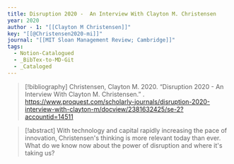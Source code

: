 ```yaml
---
title: Disruption 2020 -  An Interview With Clayton M. Christensen
year: 2020
author - 1: "[[Clayton M Christensen]]"
key: "[[@Christensen2020-mi]]"
journal: "[[MIT Sloan Management Review; Cambridge]]"
tags:
  - Notion-Catalogued
  - _BibTex-to-MD-Git
  - _Cataloged
---
```


> [!bibliography]
> Christensen, Clayton M. 2020. “Disruption 2020 -  An Interview With Clayton M. Christensen.” . https://www.proquest.com/scholarly-journals/disruption-2020-interview-with-clayton-m/docview/2381632425/se-2?accountid=14511

> [!abstract]
> With technology and capital rapidly increasing the pace of innovation, Christensen's thinking is more relevant today than ever. What do we know now about the power of disruption and where it's taking us?